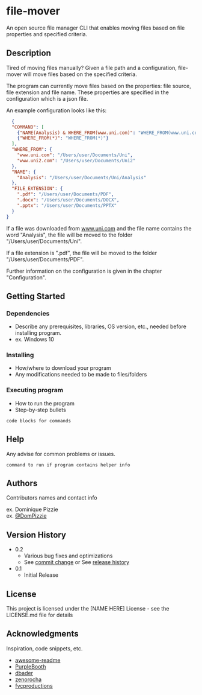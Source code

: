 # file-mover

An open source file manager CLI that enables moving files based on file properties and specified criteria.

## Description
Tired of moving files manually? Given a file path and a configuration, file-mover will move files based on the specified criteria.

The program can currently move files based on the properties: file source, file extension and file name. 
These properties are specified in the configuration which is a json file.

An example configuration looks like this:
```json
  {
  "COMMAND": [
    {"NAME(Analysis) & WHERE_FROM(www.uni.com)": "WHERE_FROM(www.uni.com)"}, 
    {"WHERE_FROM(*)": "WHERE_FROM(*)"}
  ],
  "WHERE_FROM": {
    "www.uni.com": "/Users/user/Documents/Uni",
    "www.uni2.com": "/Users/user/Documents/Uni2"
  },
  "NAME": {
    "Analysis": "/Users/user/Documents/Uni/Analysis"
  },
  "FILE_EXTENSION": {
    ".pdf": "/Users/user/Documents/PDF",
    ".docx": "/Users/user/Documents/DOCX",
    ".pptx": "/Users/user/Documents/PPTX"
  }
}

```
If a file was downloaded from www.uni.com and the file name contains the word "Analysis", the file will be moved to the folder "/Users/user/Documents/Uni".

If a file extension is ".pdf", the file will be moved to the folder "/Users/user/Documents/PDF".

Further information on the configuration is given in the chapter "Configuration".


## Getting Started




### Dependencies

* Describe any prerequisites, libraries, OS version, etc., needed before installing program.
* ex. Windows 10

### Installing

* How/where to download your program
* Any modifications needed to be made to files/folders

### Executing program

* How to run the program
* Step-by-step bullets
```
code blocks for commands
```

## Help

Any advise for common problems or issues.
```
command to run if program contains helper info
```

## Authors

Contributors names and contact info

ex. Dominique Pizzie  
ex. [@DomPizzie](https://twitter.com/dompizzie)

## Version History

* 0.2
    * Various bug fixes and optimizations
    * See [commit change]() or See [release history]()
* 0.1
    * Initial Release

## License

This project is licensed under the [NAME HERE] License - see the LICENSE.md file for details

## Acknowledgments

Inspiration, code snippets, etc.
* [awesome-readme](https://github.com/matiassingers/awesome-readme)
* [PurpleBooth](https://gist.github.com/PurpleBooth/109311bb0361f32d87a2)
* [dbader](https://github.com/dbader/readme-template)
* [zenorocha](https://gist.github.com/zenorocha/4526327)
* [fvcproductions](https://gist.github.com/fvcproductions/1bfc2d4aecb01a834b46)